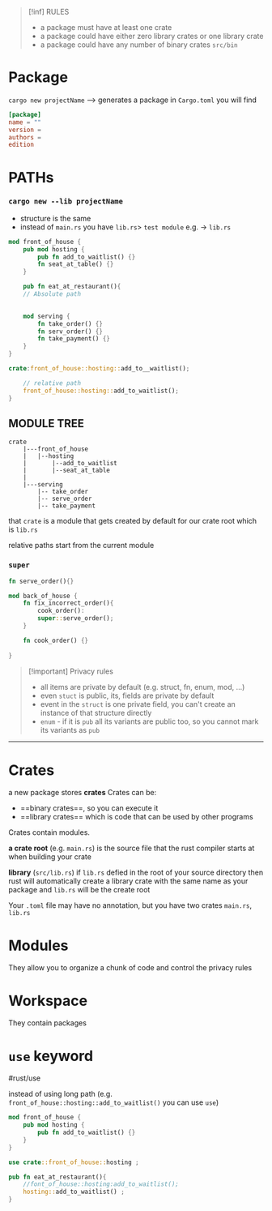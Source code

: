 
>[!inf] RULES
>- a package must have at least one crate
>- a package could have either zero library crates or one library crate  
>- a package could have any number of binary crates `src/bin`



# Package
`cargo new projectName` --> generates a package
in `Cargo.toml` you will find 
```toml
[package]
name = ""
version =
authors = 
edition


```

# PATHs

### `cargo new --lib projectName`
- structure is the same
- instead of `main.rs` you have `lib.rs`> `test module`
e.g. -> `lib.rs`
```rust
mod front_of_house {
	pub mod hosting {
		pub fn add_to_waitlist() {}
		fn seat_at_table() {}
	}

	pub fn eat_at_restaurant(){
	// Absolute path
		

	mod serving {
		fn take_order() {}
		fn serv_order() {}
		fn take_payment() {}
	}
}

crate:front_of_house::hosting::add_to__waitlist();

	// relative path
	front_of_house::hosting::add_to_waitlist();
}
```

## MODULE TREE
```
crate 
	|---front_of_house
	|	|--hosting
	|		|--add_to_waitlist
	|		|--seat_at_table
	|
	|---serving
		|-- take_order
		|-- serve_order
		|-- take_payment

```
that `crate` is a module that gets created by default for our crate root which is `lib.rs`

relative paths start from the current module

### `super`
```rust
fn serve_order(){}

mod back_of_house {
	fn fix_incorrect_order(){
		cook_order():
		super::serve_order();
	}

	fn cook_order() {}
	
}
```

>[!important] Privacy rules
>
> - all items are private by default  (e.g. struct, fn, enum, mod, ...)
> - even `stuct` is public, its, fields are private by default
> - event in the `struct` is one private field, you can't create an instance of that structure directly
> - `enum` - if it is `pub`  all its variants are public too, so you cannot mark its variants as `pub`
--------
# Crates
a new package stores **crates**
Crates can be:
- ==binary crates==, so you can execute it
- ==library crates== which is code that can be used by other programs

Crates contain modules.

**a crate root** (e.g. `main.rs`) is the source file that the rust compiler starts at when building your crate

**library** (`src/lib.rs`)
if `lib.rs` defied in the root of your source directory then rust will automatically create a library crate with the same name as your package and `lib.rs` will be the create root 

Your `.toml` file may have no annotation, but you have two crates `main.rs`, `lib.rs`



# Modules
They allow you to organize a chunk of code and control the privacy rules


# Workspace
They contain packages


# `use` keyword
#rust/use

instead of using long path (e.g. `front_of_house::hosting::add_to_waitlist()` you can use `use`)

```rust
mod front_of_house {
	pub mod hosting {
		pub fn add_to_waitlist() {}
	}
}

use crate::front_of_house::hosting ;

pub fn eat_at_restaurant(){
	//font_of_house::hosting:add_to_waitlist();
	hosting::add_to_waitlist() ;
}
```




